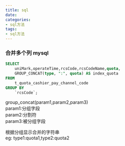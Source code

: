 ```yaml
---
title: sql
date:
categories:
- sql方法
tags:
- sql方法
---
```



### 合并多个列   mysql
```sql
SELECT
    uniMark,operateTime,rcsCode,rcsCodeName,quota,
    GROUP_CONCAT(type, ":", quota) AS index_quota
FROM
    t_quota_cashier_pay_channel_code
GROUP BY
    `rcsCode`;
```
group_concat(param1,param2,param3)  
param1:分组字段  
param2:分割符  
param3:被分组字段  

根据分组显示合并的字符串  
eg: type1:quota1,type2:quota2  
